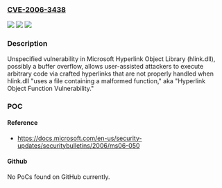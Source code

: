 ### [CVE-2006-3438](https://cve.mitre.org/cgi-bin/cvename.cgi?name=CVE-2006-3438)
![](https://img.shields.io/static/v1?label=Product&message=n%2Fa&color=blue)
![](https://img.shields.io/static/v1?label=Version&message=n%2Fa&color=blue)
![](https://img.shields.io/static/v1?label=Vulnerability&message=n%2Fa&color=brighgreen)

### Description

Unspecified vulnerability in Microsoft Hyperlink Object Library (hlink.dll), possibly a buffer overflow, allows user-assisted attackers to execute arbitrary code via crafted hyperlinks that are not properly handled when hlink.dll "uses a file containing a malformed function," aka "Hyperlink Object Function Vulnerability."

### POC

#### Reference
- https://docs.microsoft.com/en-us/security-updates/securitybulletins/2006/ms06-050

#### Github
No PoCs found on GitHub currently.

